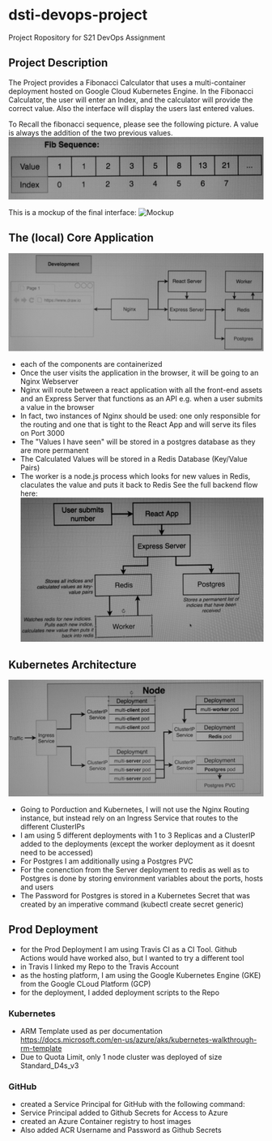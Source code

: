 # dsti-devops-project
Project Ropository for S21 DevOps Assignment

## Project Description

The Project provides a Fibonacci Calculator that uses a multi-container deployment hosted on Google Cloud Kubernetes Engine.
In the Fibonacci Calculator, the user will enter an Index, and the calculator will provide the correct value. 
Also the interface will display the users last entered values.

To Recall the fibonacci sequence, please see the following picture. A value is always the addition of the two previous values.
![Fibonacci Sequence](image/fib_sequence.JPG)

This is a mockup of the final interface: 
![Mockup](image/mockup.JPG)

## The (local) Core Application
![Core Architecture](image/local_architecture.JPG)
- each of the components are containerized
- Once the user visits the application in the browser, it will be going to an Nginx Webserver
- Nginx will route between a react application with all the front-end assets and an Express Server that functions as an API e.g. when a user submits a value in the browser
- In fact, two instances of Nginx should be used: one only responsible for the routing and one that is tight to the React App and will serve its files on Port 3000
- The "Values I have seen" will be stored in a postgres database as they are more permanent
- The Calculated Values will be stored in a Redis Database (Key/Value Pairs)
- The worker is a node.js process which looks for new values in Redis, claculates the value and puts it back to Redis
See the full backend flow here:
![Backend Architecture](image/backend_architecture.JPG)

## Kubernetes Architecture
![Kubernetes Architecture](image/kubernetes_architecture.JPG)
- Going to Porduction and Kubernetes, I will not use the Nginx Routing instance, but instead rely on an Ingress Service that routes to the different ClusterIPs
- I am using 5 different deployments with 1 to 3 Replicas and a ClusterIP added to the deployments (except the worker deployment as it doesnt need to be accessed)
- For Postgres I am additionally using a Postgres PVC
- For the conenction from the Server deployment to redis as well as to Postgres is done by storing environment variables about the ports, hosts and users
- The Password for Postgres is stored in a Kubernetes Secret that was created by an imperative command (kubectl create secret generic)

## Prod Deployment
- for the Prod Deployment I am using Travis CI as a CI Tool. Github Actions would have worked also, but I wanted to try a different tool
- in Travis I linked my Repo to the Travis Account
- as the hosting platform, I am using the Google Kubernetes Engine (GKE) from the Google CLoud Platform (GCP)
- for the deployment, I added deployment scripts to the Repo

### Kubernetes
- ARM Template used as per documentation https://docs.microsoft.com/en-us/azure/aks/kubernetes-walkthrough-rm-template
- Due to Quota Limit, only 1 node cluster was deployed of size Standard_D4s_v3

### GitHub
- created a Service Principal for GitHub with the following command: 
- Service Principal added to Github Secrets for Access to Azure
- created an Azure Container registry to host images
- Also added ACR Username and Password as Github Secrets